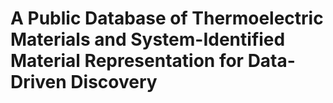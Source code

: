 # A Public Database of Thermoelectric Materials and System-Identified Material Representation for Data-Driven Discovery
